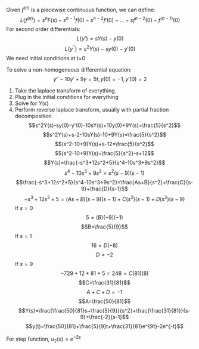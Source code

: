 Given $f^{(n)}$ is a piecewise continuous function, we can define:
$$L\{f^{(n)}\}=s^nF(s)-s^{n-1}f(0)-s^{n-2}f'(0)-...-sf^{n-2}(0)-f^{(n-1)}(0)$$
For second order differentials:
$$L\{y'\}=sY(s)-y(0)$$
$$L\{y^{''}\}=s^2Y(s)-sy(0)-y'(0)$$
We need initial conditions at t=0

To solve a non-homogeneous differential equation:
$$y''-10y'+9y=5t, y(0)=-1, y'(0)=2$$
1. Take the laplace transform of everything. 
2. Plug in the initial conditions for everything
3. Solve for $Y(s)$
4. Perform reverse laplace transform, usually with partial fraction decomposition.
$$s^2Y(s)-sy(0)-y'(0)-10sY(s)+10y(0)+9Y(s)=\frac{5}{s^2}$$
$$s^2Y(s)+s-2-10sY(s)-10+9Y(s)=\frac{5}{s^2}$$
$$(s^2-10+9)Y(s)+s-12=\frac{5}{s^2}$$
$$(s^2-10+9)Y(s)=\frac{5}{s^2}-s+12$$
$$Y(s)=\frac{-s^3+12s^2+5}{s^4-10s^3+9s^2}$$
$$s^4-10s^3+9s^2=s^2(s-9)(s-1)$$
$$\frac{-s^3+12s^2+5}{s^4-10s^3+9s^2}=\frac{As+B}{s^2}+\frac{C}{s-9}+\frac{D}{s-1}$$
$$-s^3+12s^2+5=(As+B)(s-9)(s-1)+C(s^2)(s-1)+D(s^2)(s-9)$$
If $s=0$
$$5=(B)(-9)(-1)$$
$$B=\frac{5}{9}$$
If $s=1$
$$16=D(-8)$$
$$D=-2$$
If $s=9$
$$-729+12*81+5=248=C(81)(8)$$
$$C=\frac{31}{81}$$
$$A+C+D=-1$$
$$A=\frac{50}{81}$$
$$Y(s)=\frac{\frac{50}{81}s+\frac{5}{9}}{s^2}+\frac{\frac{31}{81}}{s-9}+\frac{-2}{s-1}$$
$$y(t)=\frac{50}{81}+\frac{5}{9}t+\frac{31}{81}e^{9t}-2e^{-t}$$

For step function, $u_2(s)=e^{-2s}$
